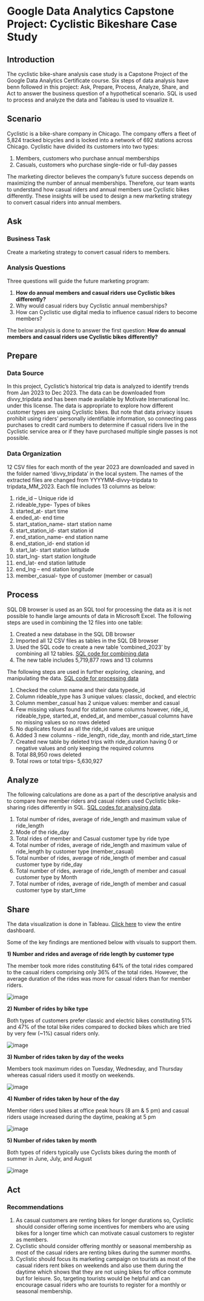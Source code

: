 # Google Data Analytics Capstone Project: Cyclistic Bikeshare Case Study

## Introduction

The cyclistic bike-share analysis case study is a Capstone Project of the Google Data Analytics Certificate course. Six steps of data analysis have benn followed in this project: Ask, Prepare, Process, Analyze, Share, and Act to answer the business question of a hypothetical scenario. SQL is used to process and analyze the data and Tableau is used to visualize it.

## Scenario

Cyclistic is a bike-share company in Chicago. The company offers a fleet of 5,824 tracked bicycles and is locked into a network of 692 stations across Chicago. Cyclistic have divided its customers into two types: 

1.  Members, customers who purchase annual memberships
2.  Casuals, customers who purchase single-ride or full-day passes

The marketing director believes the company’s future success depends on maximizing the number of annual memberships. Therefore, our team wants to understand how casual riders and annual members use Cyclistic bikes differently. These insights will be used to design a new marketing strategy to convert casual riders into annual members. 

## Ask

### Business Task

Create a marketing strategy to convert casual riders to members.

### Analysis Questions

Three questions will guide the future marketing program:

1.	**How do annual members and casual riders use Cyclistic bikes differently?**
2.	Why would casual riders buy Cyclistic annual memberships?
3.	How can Cyclistic use digital media to influence casual riders to become members?
   
The below analysis is done to answer the first question: **How do annual members and casual riders use Cyclistic bikes differently?**

## Prepare

### Data Source

In this project, Cyclistic’s historical trip data is analyzed to identify trends from Jan 2023 to Dec 2023. The data can be downloaded from divvy_tripdata and has been made available by Motivate International Inc. under this license. The data is appropriate to explore how different customer types are using Cyclistic bikes. But note that data privacy issues prohibit using riders’ personally identifiable information, so connecting pass purchases to credit card numbers to determine if casual riders live in the Cyclistic service area or if they have purchased multiple single passes is not possible.

### Data Organization 

12 CSV files for each month of the year 2023 are downloaded and saved in the folder named ‘divvy_tripdata’ in the local system. The names of the extracted files are changed from YYYYMM-divvy-tripdata to tripdata_MM_2023. Each file includes 13 columns as below:

1.	ride_id – Unique ride id
2.	rideable_type- Types of bikes
3.	started_at- start time
4.	ended_at- end time
5.	start_station_name- start station name
6.	start_station_id- start station id
7.	end_station_name- end station name
8.	end_station_id- end station id 
9.	start_lat- start station latitude
10.	start_lng- start station longitude
11.	end_lat- end station latitude
12.	end_lng – end station longitude
13.	member_casual- type of customer (member or casual)
    
## Process

SQL DB browser is used as an SQL tool for processing the data as it is not possible to handle large amounts of data in Microsoft Excel. 
The following steps are used in combining the 12 files into one table:

1.  Created a new database in the SQL DB browser
2.	Imported all 12 CSV files as tables in the SQL DB browser
3.	Used the SQL code to create a new table ‘combined_2023’ by combining all 12 tables. [SQL code for combining data](https://github.com/neetusco/neetusco.github.io/blob/main/table_union.sql)
4.	The new table includes 5,719,877 rows and 13 columns

The following steps are used in further exploring, cleaning, and manipulating the data. [SQL code for processing data](https://github.com/neetusco/neetusco.github.io/blob/main/Data_Processing.sql)

1.	Checked the column name and their data typede_id
2.	Column rideable_type has 3 unique values: classic, docked, and electric
3.	Column member_casual has 2 unique values: member and casual
4.	Few missing values found for station name columns however, ride_id, rideable_type, started_at, ended_at, and member_casual columns have no missing values so no rows deleted
5.	No duplicates found as all the ride_id values are unique
6.	Added 3 new columns - ride_length, ride_day, month and ride_start_time
7.	Created new table by deleted trips with ride_duration having 0 or negative values and only keeping the required columns
8.	Total 88,950 rows deleted
9.	Total rows or total trips- 5,630,927

## Analyze 

The following calculations are done as a part of the descriptive analysis and to compare how member riders and casual riders used Cyclistic bike-sharing rides differently in SQL. [SQL codes for analysing data](https://github.com/neetusco/neetusco.github.io/blob/main/Data_Analysis.sql). 

1.	Total number of rides, average of ride_length and maximum value of ride_length
2.	Mode of the ride_day
3.	Total rides of member and Casual customer type by ride type
4.	Total number of rides, average of ride_length and maximum value of ride_length by customer type (member_casual)
5. Total number of rides, average of ride_length of member and casual customer type by ride_day
6.	Total number of rides, average of ride_length of member and casual customer type by Month
7.	Total number of rides, average of ride_length of member and casual customer type by start_time

## Share

The data visualization is done in Tableau. [Click here](https://public.tableau.com/app/profile/neetika7566/viz/Book1_17048255362360/Dashboard4) to view the entire dashboard.

Some of the key findings are mentioned below with visuals to support them.

**1)	Number and rides and average of ride length by customer type**
   
The member took more rides constituting 64% of the total rides compared to the casual riders comprising only 36% of the total rides. However, the average duration of the rides was more for casual riders than for member riders.

         

![image](https://github.com/neetusco/neetusco.github.io/assets/157532904/945e9d27-792b-46c7-8be3-8e1bb8e5a569)





**2)	Number of rides by bike type**
   
Both types of customers prefer classic and electric bikes constituting 51% and 47% of the total bike rides compared to docked bikes which are tried by very few (~1%) casual riders only.


![image](https://github.com/neetusco/neetusco.github.io/assets/157532904/f97e75fb-4f5d-451c-a42d-d9a169fd22a1)




**3)	Number of rides taken by day of the weeks**
   
Members took maximum rides on Tuesday, Wednesday, and Thursday whereas casual riders used it mostly on weekends.
  


![image](https://github.com/neetusco/neetusco.github.io/assets/157532904/2930dbf4-0019-4988-959f-f26b32bc785b)













**4)	Number of rides taken by hour of the day**
   
Member riders used bikes at office peak hours (8 am & 5 pm) and casual riders usage increased during the daytime, peaking at 5 pm 

  ![image](https://github.com/neetusco/neetusco.github.io/assets/157532904/75fdf7ea-3981-46a8-b108-982f538a97db)


**5)	Number of rides taken by month**
    
Both types of riders typically use Cyclists bikes during the month of summer in June, July, and August
  
![image](https://github.com/neetusco/neetusco.github.io/assets/157532904/640c06e7-ff47-47e2-8643-48bcd9da87e8)


## Act

### Recommendations

1)	As casual customers are renting bikes for longer durations so, Cyclistic should consider offering some incentives for members who are using bikes for a longer time which can motivate casual customers to register as members.
2)	Cyclistic should consider offering monthly or seasonal membership as most of the casual riders are renting bikes during the summer months.
3)	Cyclistic should focus its marketing campaign on tourists as most of the casual riders rent bikes on weekends and also use them during the daytime which shows that they are not using bikes for office commute but for leisure. So, targeting tourists would be helpful and can encourage casual riders who are tourists to register for a monthly or seasonal membership.
